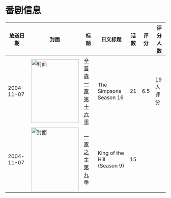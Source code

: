 # 番剧信息

|放送日期|封面|标题|日文标题|话数|评分|评分人数|
|---|---|---|---|---|---|---|
|2004-11-07|<img src="https://lain.bgm.tv/pic/cover/c/8d/da/87237_4Kwne.jpg" alt="封面" style="width:150px;height:200px;object-fit:cover;">|[辛普森一家 第十六季](https://bangumi.tv/subject/87237)|The Simpsons Season 16|21|6.5|19人评分|
|2004-11-07|<img src="https://lain.bgm.tv/pic/cover/c/db/d8/126644_TNlSY.jpg" alt="封面" style="width:150px;height:200px;object-fit:cover;">|[一家之主 第九季](https://bangumi.tv/subject/126644)|King of the Hill (Season 9)|15|||

